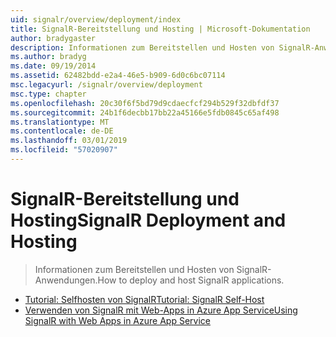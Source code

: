 ```yaml
---
uid: signalr/overview/deployment/index
title: SignalR-Bereitstellung und Hosting | Microsoft-Dokumentation
author: bradygaster
description: Informationen zum Bereitstellen und Hosten von SignalR-Anwendungen.
ms.author: bradyg
ms.date: 09/19/2014
ms.assetid: 62482bdd-e2a4-46e5-b909-6d0c6bc07114
msc.legacyurl: /signalr/overview/deployment
msc.type: chapter
ms.openlocfilehash: 20c30f6f5bd79d9cdaecfcf294b529f32dbfdf37
ms.sourcegitcommit: 24b1f6decbb17bb22a45166e5fdb0845c65af498
ms.translationtype: MT
ms.contentlocale: de-DE
ms.lasthandoff: 03/01/2019
ms.locfileid: "57020907"
---
```

<a name="signalr-deployment-and-hosting"></a><span data-ttu-id="f4ca6-103">SignalR-Bereitstellung und Hosting</span><span class="sxs-lookup"><span data-stu-id="f4ca6-103">SignalR Deployment and Hosting</span></span>
====================
> <span data-ttu-id="f4ca6-104">Informationen zum Bereitstellen und Hosten von SignalR-Anwendungen.</span><span class="sxs-lookup"><span data-stu-id="f4ca6-104">How to deploy and host SignalR applications.</span></span>


- [<span data-ttu-id="f4ca6-105">Tutorial: Selfhosten von SignalR</span><span class="sxs-lookup"><span data-stu-id="f4ca6-105">Tutorial: SignalR Self-Host</span></span>](tutorial-signalr-self-host.md)
- [<span data-ttu-id="f4ca6-106">Verwenden von SignalR mit Web-Apps in Azure App Service</span><span class="sxs-lookup"><span data-stu-id="f4ca6-106">Using SignalR with Web Apps in Azure App Service</span></span>](using-signalr-with-azure-web-sites.md)

